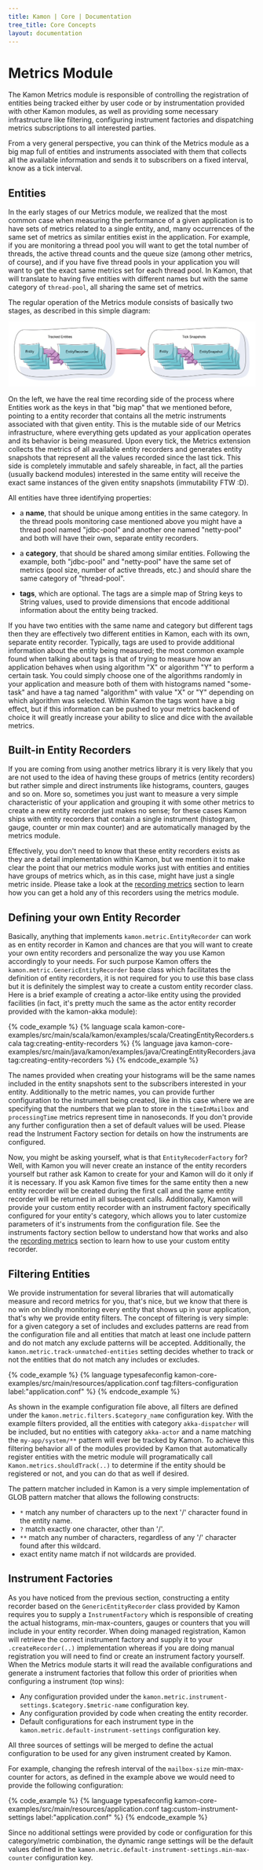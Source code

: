 ```yaml
---
title: Kamon | Core | Documentation
tree_title: Core Concepts
layout: documentation
---
```


Metrics Module
==============

The Kamon Metrics module is responsible of controlling the registration of entities being tracked either by user code or
by instrumentation provided with other Kamon modules, as well as providing some necessary infrastructure like filtering,
configuring instrument factories and dispatching metrics subscriptions to all interested parties.

From a very general perspective, you can think of the Metrics module as a big map full of entities and instruments
associated with them that collects all the available information and sends it to subscribers on a fixed interval, know
as a tick interval.


Entities
--------

In the early stages of our Metrics module, we realized that the most common case when measuring the performance of a
given application is to have sets of metrics related to a single entity, and, many occurrences of the same set of
metrics as similar entities exist in the application. For example, if you are monitoring a thread pool you will want to
get the total number of threads, the active thread counts and the queue size (among other metrics, of course), and if
you have five thread pools in your application you will want to get the exact same metrics set for each thread pool. In
Kamon, that will translate to having five entities with different names but with the same category of `thread-pool`, all
sharing the same set of metrics.

The regular operation of the Metrics module consists of basically two stages, as described in this simple diagram:

<img class="img-fluid" src="/assets/img/diagrams/metrics-module-overview.png">

On the left, we have the real time recording side of the process where Entities work as the keys in that "big map" that
we mentioned before, pointing to a entity recorder that contains all the metric instruments associated  with that given
entity. This is the mutable side of our Metrics infrastructure, where everything gets updated as your application
operates and its behavior is being measured. Upon every tick, the Metrics extension collects the metrics of all
available entity recorders and generates entity snapshots that represent all the values recorded since the last tick.
This side is completely immutable and safely shareable, in fact, all the parties (usually backend modules) interested in
the same entity will receive the exact same instances of the given entity snapshots (immutability FTW :D).

All entities have three identifying properties:

* a __name__, that should be unique among entities in the same category. In the thread pools monitoring case mentioned
above you might have a thread pool named "jdbc-pool" and another one named "netty-pool" and both will have their own,
separate entity recorders.

* a __category__, that should be shared among similar entities. Following the example, both "jdbc-pool" and "netty-pool"
have the same set of metrics (pool size, number of active threads, etc.) and should share the same category of
"thread-pool".

* __tags__, which are optional. The tags are a simple map of String keys to String values, used to provide dimensions
that encode additional information about the entity being tracked.

If you have two entities with the same name and category but different tags then they are effectively two different
entities in Kamon, each with its own, separate entity recorder. Typically, tags are used to provide additional
information about the entity being measured; the most common example found when talking about tags is that of trying to
measure how an application behaves when using algorithm "X" or algorithm "Y" to perform a certain task. You could simply
choose one of the algorithms randomly in your application and measure both of them with histograms named "some-task" and
have a tag named "algorithm" with value "X" or "Y" depending on which algorithm was selected. Within Kamon the tags wont
have a big effect, but if this information can be pushed to your metrics backend of choice it will greatly increase your
ability to slice and dice with the available metrics.



Built-in Entity Recorders
-------------------------

If you are coming from using another metrics library it is very likely that you are not used to the idea of having these
groups of metrics (entity recorders) but rather simple and direct instruments like histograms, counters, gauges and so
on. More so, sometimes you just want to measure a very simple characteristic of your application and grouping it with
some other metrics to create a new entity recorder just makes no sense; for these cases Kamon ships with entity
recorders that contain a single instrument (histogram, gauge, counter or min max counter) and are automatically managed
by the metrics module.

Effectively, you don't need to know that these entity recorders exists as they are a detail implementation within Kamon,
but we mention it to make clear the point that our metrics module works just with entities and entities have groups of
metrics which, as in this case, might have just a single metric inside. Please take a look at the [recording metrics]
section to learn how you can get a hold any of this recorders using the metrics module.



Defining your own Entity Recorder
---------------------------------

Basically, anything that implements `kamon.metric.EntityRecorder` can work as en entity recorder in Kamon and chances
are that you will want to create your own entity recorders and personalize the way you use Kamon accordingly to your
needs. For such purpose Kamon offers the `kamon.metric.GenericEntityRecorder` base class which facilitates the
definition of entity recorders, it is not required for you to use this base class but it is definitely the simplest way
to create a custom entity recorder class. Here is a brief example of creating a actor-like entity using the provided
facilities (in fact, it's pretty much the same as the actor entity recorder provided with the kamon-akka module):

{% code_example %}
{%   language scala kamon-core-examples/src/main/scala/kamon/examples/scala/CreatingEntityRecorders.scala tag:creating-entity-recorders %}
{%   language java kamon-core-examples/src/main/java/kamon/examples/java/CreatingEntityRecorders.java tag:creating-entity-recorders %}
{% endcode_example %}

The names provided when creating your histograms will be the same names included in the entity snapshots sent to the
subscribers interested in your entity. Additionally to the metric names, you can provide further configuration to the
instrument being created, like in this case where we are specifying that the numbers that we plan to store in the
`timeInMailbox` and `processingTime` metrics represent time in nanoseconds. If you don't provide any further
configuration then a set of default values will be used. Please read the Instrument Factory section for details on how
the instruments are configured.

Now, you might be asking yourself, what is that `EntityRecoderFactory` for? Well, with Kamon you will never create an
instance of the entity recorders yourself but rather ask Kamon to create for your and Kamon will do it only if it is
necessary. If you ask Kamon five times for the same entity then a new entity recorder will be created during the first
call and the same entity recorder will be returned in all subsequent calls. Additionally, Kamon will provide your custom
entity recorder with an instrument factory specifically configured for your entity's category, which allows you to later
customize parameters of it's instruments from the configuration file. See the instruments factory section bellow to
understand how that works and also the [recording metrics] section to learn how to use your custom entity recorder.



Filtering Entities
------------------

We provide instrumentation for several libraries that will automatically measure and record metrics for you, that's
nice, but we know that there is no win on blindly monitoring every entity that shows up in your application, that's why
we provide entity filters. The concept of filtering is very simple: for a given category a set of includes and excludes
patterns are read from the configuration file and all entities that match at least one include pattern and do not match
any exclude patterns will be accepted. Additionally, the `kamon.metric.track-unmatched-entities` setting decides whether
to track or not the entities that do not match any includes or excludes.

{% code_example %}
{%   language typesafeconfig kamon-core-examples/src/main/resources/application.conf tag:filters-configuration label:"application.conf" %}
{% endcode_example %}

As shown in the example configuration file above, all filters are defined under the
`kamon.metric.filters.$category_name` configuration key. With the example filters provided, all the entities with
category `akka-dispatcher` will be included, but no entities with category `akka-actor` and a name matching the
`my-app/system/**` pattern will ever be tracked by Kamon. To achieve this filtering behavior all of the modules provided
by Kamon that automatically register entities with the metric module will programatically call
`Kamon.metrics.shouldTrack(..)` to determine if the entity should be registered or not, and you can do that as well if
desired.

The pattern matcher included in Kamon is a very simple implementation of GLOB pattern matcher that allows the
following constructs:

  - `*` match any number of characters up to the next '/' character found in the entity name.
  - `?` match exactly one character, other than '/'.
  - `**` match any number of characters, regardless of any '/' character found after this wildcard.
  - exact entity name match if not wildcards are provided.



Instrument Factories
--------------------

As you have noticed from the previous section, constructing a entity recorder based on the `GenericEntityRecorder`
class provided by Kamon requires you to supply a `InstrumentFactory` which is responsible of creating the actual
histograms, min-max-counters, gauges or counters that you will include in your entity recorder. When doing managed
registration, Kamon will retrieve the correct instrument factory and supply it to your `.createRecorder(..)`
implementation whereas if you are doing manual registration you will need to find or create an instrument factory
yourself. When the Metrics module starts it will read the available configurations and generate a instrument factories
that follow this order of priorities when configuring a instrument (top wins):

  - Any configuration provided under the `kamon.metric.instrument-settings.$category.$metric-name` configuration key.
  - Any configuration provided by code when creating the entity recorder.
  - Default configurations for each instrument type in the `kamon.metric.default-instrument-settings` configuration key.

All three sources of settings will be merged to define the actual configuration to be used for any given instrument
created by Kamon.

For example, changing the refresh interval of the `mailbox-size` min-max-counter for actors, as defined in the example
above we would need to provide the following configuration:

{% code_example %}
{%   language typesafeconfig kamon-core-examples/src/main/resources/application.conf tag:custom-instrument-settings label:"application.conf" %}
{% endcode_example %}

Since no additional settings were provided by code or configuration for this category/metric combination, the dynamic
range settings will be the default values defined in the `kamon.metric.default-instrument-settings.min-max-counter`
configuration key.




[instruments]: /core/metrics/instruments/
[recording metrics]: /core/metrics/recording-metrics/
